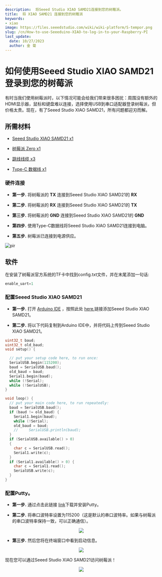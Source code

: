 ```yaml
---
description:  将Seeed Studio XIAO SAMD21连接到您的树莓派。
title:  将 XIAO SAMD21 连接到您的树莓派
keywords:
- xiao
image: https://files.seeedstudio.com/wiki/wiki-platform/S-tempor.png
slug: /cn/How-to-use-Seeeduino-XIAO-to-log-in-to-your-Raspberry-PI
last_update:
  date: 10/27/2023
  author: 金 菊
---
```


# 如何使用Seeed Studio XIAO SAMD21登录到您的树莓派

有时当我们使用树莓派时，以下情况可能会给我们带来很多困扰：周围没有额外的HDMI显示器，鼠标和键盘难以连接，选择使用USB到串口适配器登录树莓派，但价格太贵。现在，有了Seeed Studio XIAO SAMD21，所有问题都迎刃而解。


## 所需材料

- [Seeed Studio XIAO SAMD21 x1](https://www.seeedstudio.com/Seeeduino-XIAO-Arduino-Microcontroller-SAMD21-Cortex-M0+-p-4426.html)

- [树莓派 Zero x1](https://www.seeedstudio.com/Raspberry-Pi-Zero-W-p-4257.html)

- [跳线线缆 x3](https://www.seeedstudio.com/Breadboard-Jumper-Wire-Pack-200mm-100m-p-1032.html)

- [Type-C 数据线 x1](https://www.seeedstudio.com/USB-3-1-Type-C-to-A-Cable-1-Meter-3-1A-p-4085.html)

### 硬件连接

- **第一步.** 将树莓派的 **TX** 连接到Seeed Studio XIAO SAMD21的 **RX**

- **第二步.** 将树莓派的 **RX** 连接到Seeed Studio XIAO SAMD21的 **TX**

- **第三步.** 将树莓派的 **GND** 连接到Seeed Studio XIAO SAMD21的 **GND**

- **第四步.** 使用Type-C数据线将Seeed Studio XIAO SAMD21连接到电脑。

- **第五步.** 树莓派已连接到电源供应。

<!-- ![](https://files.seeedstudio.com/products/102010328/img/pin-with-marks.png) -->
  <p style={{textAlign: 'center'}}><img src="https://files.seeedstudio.com/products/102010328/img/pin-with-marks.png" alt="pir" width={600} height="auto" /></p>

## 软件

在安装了树莓派官方系统的TF卡中找到config.txt文件，并在末尾添加一句话:

```c
enable_uart=1
```

### 配置Seeed Studio XIAO SAMD21

- **第一步.** 打开 [Arduino IDE](https://www.arduino.cc/en/Main/Software) ，按照此处 [here.](https://wiki.seeedstudio.com/Seeeduino-XIAO/#software)链接添加Seeed Studio XIAO SAMD21。

- **第二步.** 将以下代码复制到Arduino IDE中，并将代码上传到Seeed Studio XIAO SAMD21。

```c++
uint32_t baud;
uint32_t old_baud;
void setup() {

  // put your setup code here, to run once:
  SerialUSB.begin(115200);
  baud = SerialUSB.baud();
  old_baud = baud;
  Serial1.begin(baud);
  while (!Serial);
  while (!SerialUSB);
}

void loop() {
  // put your main code here, to run repeatedly:
  baud = SerialUSB.baud();
  if (baud != old_baud) {
    Serial1.begin(baud);
    while (!Serial);
    old_baud = baud;
    //     SerialUSB.println(baud);
  }
  if (SerialUSB.available() > 0)
  {
    char c = SerialUSB.read();
    Serial1.write(c);
  }
  if (Serial1.available() > 0) {
    char c = Serial1.read();
    SerialUSB.write(c);
  }
}
```

### 配置Putty。

- **第一步.** 通过点击此链接 [link](https://www.putty.org/)下载并安装Putty。

- **第二步.** 将串口波特率设置为115200（这是默认的串口波特率。如果与树莓派的串口波特率保持一致，可以正确通信）。

<p align="center">
  <img src="https://files.seeedstudio.com/products/102010328/img/Putty%20config.png" />
</p>

- **第三步.** 然后您将在终端窗口中看到启动信息。

<p align="center">
  <img src="https://files.seeedstudio.com/products/102010328/img/Terminal.png" />
</p>

现在您可以通过Seeed Studio XIAO SAMD21访问树莓派！

<p align="center">
  <img src="https://files.seeedstudio.com/products/102010328/img/new%20pins.gif" />
</p>
